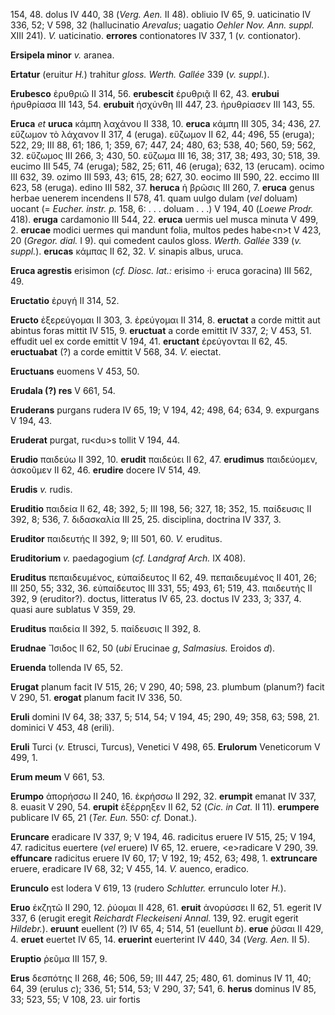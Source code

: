 154, 48. dolus IV 440, 38 (*Verg. Aen.* II 48). obliuio IV 65, 9.
uaticinatio IV 336, 52; V 598, 32 (hallucinatio *Arevalus*; uagatio
*Oehler Nov. Ann. suppl.* XIII 241). *V.* uaticinatio. **errores**
contionatores IV 337, 1 (*v.* contionator).

**Ersipela minor** *v.* aranea.

**Ertatur** (eruitur *H.*) trahitur *gloss. Werth. Gallée* 339 (*v.*
*suppl.*).

**Erubesco** ἐρυθριῶ II 314, 56. **erubescit** ἐρυθριᾷ II 62, 43.
**erubui** ἠρυθρίασα III 143, 54. **erubuit** ἠσχύνθη III 447, 23.
ἠρυθρίασεν III 143, 55.

**Eruca** *et* **uruca** κάμπη λαχάνου II 338, 10. **eruca** κάμπη III
305, 34; 436, 27. εὔζωμον τὸ λάχανον II 317, 4 (eruga). εὔζωμον II 62,
44; 496, 55 (eruga); 522, 29; III 88, 61; 186, 1; 359, 67; 447, 24; 480,
63; 538, 40; 560, 59; 562, 32. εὔζωμος III 266, 3; 430, 50. εὔζωμα III
16, 38; 317, 38; 493, 30; 518, 39. eucimo III 545, 74 (eruga); 582, 25;
611, 46 (eruga); 632, 13 (erucam). ocimo III 632, 39. ozimo III 593, 43;
615, 28; 627, 30. eocimo III 590, 22. eccimo III 623, 58 (eruga). edino
III 582, 37. **heruca** ἡ βρῶσις III 260, 7. **eruca** ge­nus herbae
uenerem incendens II 578, 41. quam uulgo dulam (*vel* doluam) uocant (=
*Eucher. instr. p.* 158, 6: . . . doluam . . .) V 194, 40 (*Loewe
Prodr.* 418). **eruga** cardamonio III 544, 22. **eruca** uermis uel
musca minuta V 499, 2. **erucae** modici uermes qui mandunt folia,
multos pedes habe\<n\>t V 423, 20 (*Gregor. dial.* I 9). qui comedent
caulos gloss. *Werth. Gallée* 339 (*v. suppl.*). **erucas** κάμπας II
62, 32. *V.* sinapis albus, uruca.

**Eruca agrestis** erisimon (*cf. Diosc. lat.:* erisimo ·i· eruca
goracina) III 562, 49.

**Eructatio** ἐρυγή II 314, 52.

**Eructo** ἐξερεύγομαι II 303, 3. ἐρεύγομαι II 314, 8. **eructat** a
corde mittit aut abintus foras mittit IV 515, 9. **eructuat** a corde
emittit IV 337, 2; V 453, 51. effudit uel ex corde emittit V 194, 41.
**eructant** ἐρεύγονται II 62, 45. **eructuabat** (?) a corde emittit V
568, 34. *V.* eiectat.

**Eructuans** euomens V 453, 50.

**Erudala (?) res** V 661, 54.

**Eruderans** purgans rudera IV 65, 19; V 194, 42; 498, 64; 634, 9.
expurgans V 194, 43.

**Eruderat** purgat, ru\<du\>s tollit V 194, 44.

**Erudio** παιδεύω II 392, 10. **erudit** παιδεύει II 62, 47.
**erudimus** παιδεύομεν, ἀσκοῦμεν II 62, 46. **erudire** docere IV 514,
49.

**Erudis** *v.* rudis.

**Eruditio** παιδεία II 62, 48; 392, 5; III 198, 56; 327, 18; 352, 15.
παίδευσις II 392, 8; 536, 7. διδασκαλία III 25, 25. disciplina, doctrina
IV 337, 3.

**Eruditor** παιδευτής II 392, 9; III 501, 60. *V.* eruditus.

**Eruditorium** *v.* paedagogium (*cf. Land­graf Arch.* IX 408).

**Eruditus** πεπαιδευμένος, εὐπαίδευτος II 62, 49. πεπαιδευμένος II 401,
26; III 250, 55; 332, 36. εὐπαίδευτος III 331, 55; 493, 61; 519, 43.
παιδευτής II 392, 9 (eruditor?). doctus, litteratus IV 65, 23. doctus IV
233, 3; 337, 4. quasi aure sublatus V 359, 29.

**Eruditus** παιδεία II 392, 5. παίδευσις II 392, 8.

**Erudnae** Ἴσιδος II 62, 50 (*ubi* Erucinae *g*, *Salmasius.* Eroidos
*d*).

**Eruenda** tollenda IV 65, 52.

**Erugat** planum facit IV 515, 26; V 290, 40; 598, 23. plumbum
(planum?) facit V 290, 51. **erogat** planum facit IV 336, 50.

**Eruli** domini IV 64, 38; 337, 5; 514, 54; V 194, 45; 290, 49; 358,
63; 598, 21. dominici V 453, 48 (erili).

**Eruli** Turci (*v.* Etrusci, Turcus), Venetici V 498, 65. **Erulorum**
Veneticorum V 499, 1.

**Erum meum** V 661, 53.

**Erumpo** ἀπορήσσω II 240, 16. ἐκρήσσω II 292, 32. **erumpit** emanat
IV 337, 8. euasit V 290, 54. **erupit** ἐξέρρηξεν II 62, 52 (*Cic. in
Cat.* II 11). **erumpere** publicare IV 65, 21 (*Ter. Eun.* 550: *cf.*
Donat.).

**Eruncare** eradicare IV 337, 9; V 194, 46. radicitus eruere IV 515,
25; V 194, 47. radicitus euertere (*vel* eruere) IV 65, 12. eruere,
\<e\>radicare V 290, 39. **effuncare** radicitus eruere IV 60, 17; V
192, 19; 452, 63; 498, 1. **extruncare** eruere, eradicare IV 68, 32; V
455, 14. *V.* auenco, eradico.

**Erunculo** est lodera V 619, 13 (rudero *Schlutter.* errunculo loter
*H.*).

**Eruo** ἐκζητῶ II 290, 12. ῥύομαι II 428, 61. **eruit** ἀνορύσσει II
62, 51. egerit IV 337, 6 (erugit eregit *Reichardt Fleckeiseni Annal.*
139, 92. erugit egerit *Hildebr.*). **eruunt** euellent (?) IV 65, 4;
514, 51 (euellunt *b*). **erue** ῥῦσαι II 429, 4. **eruet** euertet IV
65, 14. **eruerint** euerterint IV 440, 34 (*Verg. Aen.* II 5).

**Eruptio** ῥεῦμα III 157, 9.

**Erus** δεσπότης II 268, 46; 506, 59; III 447, 25; 480, 61. dominus IV
11, 40; 64, 39 (erulus *c*); 336, 51; 514, 53; V 290, 37; 541, 6.
**herus** dominus IV 85, 33; 523, 55; V 108, 23. uir fortis
